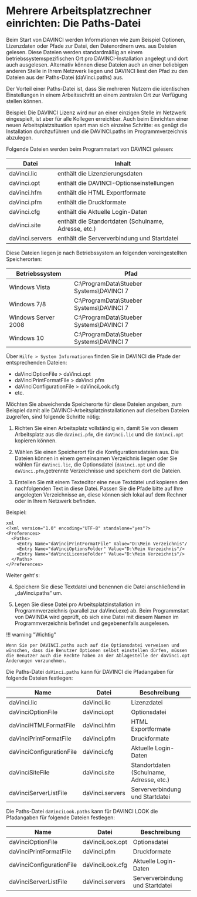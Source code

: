 # Mehrere Arbeitsplatzrechner einrichten: Die Paths-Datei

Beim Start von DAVINCI werden Informationen wie zum Beispiel Optionen, Lizenzdaten oder Pfade zur Datei, den Datenordnern uws. aus Dateien gelesen. Diese Dateien werden standardmäßig an einem betriebssystemspezifischen Ort pro DAVINCI-Installation angelegt und dort auch ausgelesen. Alternativ können diese Dateien auch an einer beliebigen anderen Stelle in Ihrem Netzwerk liegen und DAVINCI liest den Pfad zu den Dateien aus der Paths-Datei (daVinci.paths) aus.

Der Vorteil einer Paths-Datei ist, dass Sie mehreren Nutzern die identischen Einstellungen in einem Arbeitsschritt an einem zentralen Ort zur Verfügung stellen können.

Beispiel: Die DAVINCI Lizenz wird nur an einer einzigen Stelle im Netzwerk eingespielt, ist aber für alle Kollegen erreichbar. Auch beim Einrichten einer neuen Arbeitsplatzsituation spart man sich einzelne Schritte: es genügt die Installation durchzuführen und die DAVINCI.paths im Programmverzeichnis abzulegen.

Folgende Dateien werden beim Programmstart von DAVINCI gelesen:

| Datei           | Inhalt                                               |
| --------------- | ---------------------------------------------------- |
| daVinci.lic     | enthält die Lizenzierungsdaten                       |
| daVinci.opt     | enthält die DAVINCI-Optionseinstellungen             |
| daVinci.hfm     | enthält die HTML Exportformate                       |
| daVinci.pfm     | enthält die Druckformate                             |
| daVinci.cfg     | enthält die Aktuelle Login-Daten                     |
| daVinci.site    | enthält die Standortdaten (Schulname, Adresse, etc.) |
| daVinci.servers | enthält die Serververbindung und Startdatei          |

Diese Dateien liegen je nach Betriebssystem an folgenden voreingestellten Speicherorten:

| Betriebssystem      | Pfad                                     |
| ------------------- | ---------------------------------------- |
| Windows Vista       | C:\ProgramData\Stueber Systems\DAVINCI 7 |
| Windows 7/8         | C:\ProgramData\Stueber Systems\DAVINCI 7 |
| Windows Server 2008 | C:\ProgramData\Stueber Systems\DAVINCI 7 |
| Windows 10          | C:\ProgramData\Stueber Systems\DAVINCI 7 |

Über `Hilfe > System Informationen` finden Sie in DAVINCI die Pfade der entsprechenden Dateien:

*  daVinciOptionFile > daVinci.opt
*  daVinciPrintFormatFile > daVinci.pfm
*  daVinciConfigurationFile > daVinciLook.cfg 
* etc.
  
Möchten Sie abweichende Speicherorte für diese Dateien angeben, zum Beispiel damit alle DAVINCI-Arbeitsplatzinstallationen auf dieselben Dateien zugreifen, sind folgende Schritte nötig:

1. Richten Sie einen Arbeitsplatz vollständig ein, damit Sie von diesem Arbeitsplatz aus die ``daVinci.pfm``, die ``daVinci.lic`` und die ``daVinci.opt`` kopieren können. 

2. Wählen Sie einen Speicherort für die Konfigurationsdateien aus. Die Dateien können in einem gemeinsamen Verzeichnis liegen oder Sie wählen für ``daVinci.lic``, die Optionsdatei (`daVinci.opt` und die `daVinci.pfm`,getrennte Verzeichnisse und speichern dort die Dateien.

3. Erstellen Sie mit einem Texteditor eine neue Textdatei und kopieren den nachfolgenden Text in diese Datei. Passen Sie die Pfade bitte auf Ihre angelegten Verzeichnisse an, diese können sich lokal auf dem Rechner oder in Ihrem Netzwerk befinden.

Beispiel:

``` 
xml
<?xml version="1.0" encoding="UTF-8" standalone="yes"?>
<Preferences>
  <Paths>
    <Entry Name="daVinciPrintFormatFile" Value="D:\Mein Verzeichnis"/
    <Entry Name="daVinciOptionsFolder" Value="D:\Mein Verzeichnis"/>
    <Entry Name="daVinciLicenseFolder" Value="D:\Mein Verzeichnis"/>
  </Paths>
</Preferences>
```

Weiter geht's:

4. Speichern Sie diese Textdatei und benennen die Datei anschließend in „daVinci.paths“ um.

5. Legen Sie diese Datei pro Arbeitsplatzinstallation im Programmverzeichnis (parallel zur daVinci.exe) ab. Beim Programmstart von DAVINDA wird geprüft, ob sich eine Datei mit diesem Namen im Programmverzeichnis befindet und gegebenenfalls ausgelesen.

!!! warning "Wichtig"

    Wenn Sie per DAVINCI.paths auch auf die Optionsdatei verweisen und wünschen, dass die Benutzer Optionen selbst einstellen dürfen, müssen die Benutzer auch die Rechte haben an der Ablagestelle der daVinci.opt Änderungen vorzunehmen.

Die Paths-Datei `daVinci.paths` kann für DAVINCI die Pfadangaben für folgende Dateien festlegen:

| Name                     | Datei           | Beschreibung                             |
| ------------------------ | --------------- | ---------------------------------------- |
| daVinci.lic              | daVinci.lic     | Lizenzdatei                              |
| daVinciOptionFile        | daVinci.opt     | Optionsdatei                             |
| daVinciHTMLFormatFile    | daVinci.hfm     | HTML Exportformate                       |
| daVinciPrintFormatFile   | daVinci.pfm     | Druckformate                             |
| daVinciConfigurationFile | daVinci.cfg     | Aktuelle Login-Daten                     |
| daVinciSiteFile          | daVinci.site    | Standortdaten (Schulname, Adresse, etc.) |
| daVinciServerListFile    | daVinci.servers | Serververbindung und Startdatei          |

Die Paths-Datei `daVinciLook.paths` kann für DAVINCI LOOK die Pfadangaben für folgende Dateien festlegen:

| Name                     | Datei           | Beschreibung                    |
| ------------------------ | --------------- | ------------------------------- |
| daVinciOptionFile        | daVinciLook.opt | Optionsdatei                    |
| daVinciPrintFormatFile   | daVinci.pfm     | Druckformate                    |
| daVinciConfigurationFile | daVinciLook.cfg | Aktuelle Login-Daten            |
| daVinciServerListFile    | daVinci.servers | Serververbindung und Startdatei |
